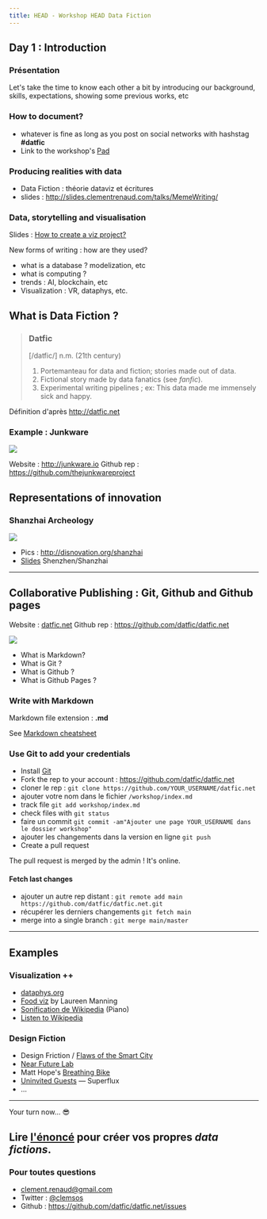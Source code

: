 ```yaml
---
title: HEAD - Workshop HEAD Data Fiction
---
```


## Day 1 : Introduction

### Présentation

Let's take the time to know each other a bit by introducing our background, skills, expectations, showing some previous works, etc

### How to document?

- whatever is fine as long as you post on social networks with hashstag **#datfic**
- Link to the workshop's [Pad](https://hackmd.io/MwUwrAHAJtYLRQIbAIxwCwCYIDM6MXRDgGMphMREQUIA2HMIA===?view)

### Producing realities with data

* Data Fiction : théorie dataviz et écritures
* slides : http://slides.clementrenaud.com/talks/MemeWriting/

### Data, storytelling and visualisation

Slides : [How to create a viz project?](http://slides.clementrenaud.com/talks/subs/index.html#19
)

New forms of writing : how are they used?

- what is a database ? modelization, etc
- what is computing ?
- trends : AI, blockchain, etc
- Visualization : VR, dataphys, etc.

## What is Data Fiction ?

> ### Datfic
> [/datfic/] n.m. (21th century)
> 1. Portemanteau for data and fiction; stories made out of data.
> 2. Fictional story made by data fanatics (see *fanfic*).
> 3. Experimental writing pipelines ; ex: This data made me immensely sick and happy.

Définition d'après http://datfic.net


### Example : **Junkware**

![](http://clementrenaud.com/uploads/cv/Junkware-app.png)

Website : http://junkware.io
Github rep : https://github.com/thejunkwareproject

## Representations of innovation

### Shanzhai Archeology

![](http://peripheriques.free.fr/blog/files/shanzhai_geneva_06_1920.jpg)

- Pics : http://disnovation.org/shanzhai
- [Slides](http://slides.clementrenaud.com/talks/ShanzhaiArcheology/index.html#1) Shenzhen/Shanzhai

---


## Collaborative Publishing : Git, Github and Github pages

Website : [datfic.net](http://datfic.net)
Github rep : https://github.com/datfic/datfic.net

![](https://git-scm.com/images/logos/downloads/Git-Logo-1788C.png)

* What is Markdown?
* What is Git ?
* What is Github ?
* What is Github Pages ?

### Write with Markdown


Markdown file extension :  **.md**

See [Markdown cheatsheet](https://github.com/adam-p/markdown-here/wiki/Markdown-Cheatsheet)



### Use Git to add your credentials

* Install [Git](https://git-scm.com/download/mac)
* Fork the rep to your account : https://github.com/datfic/datfic.net
* cloner le rep : `git clone https://github.com/YOUR_USERNAME/datfic.net`
* ajouter votre nom dans le fichier `/workshop/index.md`
* track file `git add workshop/index.md`
* check files with `git status`
* faire un commit `git commit -am"Ajouter une page YOUR_USERNAME dans le dossier workshop"`
* ajouter les changements dans la version en ligne `git push`
* Create a pull request

The pull request is merged by the admin ! It's online.

#### Fetch last changes

* ajouter un autre rep distant : `git remote add main https://github.com/datfic/datfic.net.git`
* récupérer les derniers changements `git fetch main`
* merge into a single branch : `git merge main/master`

---

## Examples

### Visualization ++

- [dataphys.org](dataphys.org)
- [Food viz](https://www.flickr.com/photos/laurenmanning/albums/72157626586750924/with/5658951917/) by Laureen Manning
- [Sonification de Wikipedia](https://labomedia.org/oeuvres-interactives/wikikirc-ou-la-sonification-de-wikipedia/) (Piano)
- [Listen to Wikipedia](http://listen.hatnote.com/)

### Design Fiction

* Design Friction / [Flaws of the Smart City](http://flawsofthesmartcity.com)
* [Near Future Lab](http://nearfuturelaboratory.com/)
* Matt Hope's [Breathing Bike](https://www.thebeijinger.com/blog/2013/09/11/breathing-bike-inventor-matt-hope-talks-clean-air)
* [Uninvited Guests](http://superflux.in/index.php/work/uninvited-guests) — Superflux
* ...


---

Your turn now... 😎

## Lire [l'énoncé](https://hackmd.io/s/HJ1fwNR7f) pour créer vos propres *data fictions*.

### Pour toutes questions

* clement.renaud@gmail.com
* Twitter : [@clemsos](https://twitter.com/clemsos)
* Github : https://github.com/datfic/datfic.net/issues
